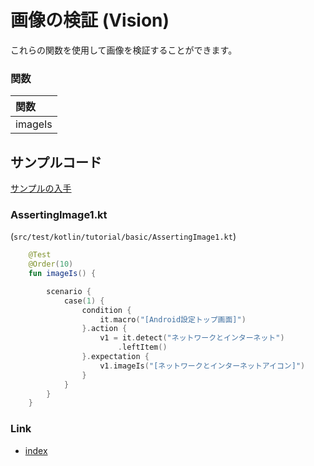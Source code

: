 # 画像の検証 (Vision)

これらの関数を使用して画像を検証することができます。

### 関数

| 関数      |
|:--------|
| imageIs |

## サンプルコード

[サンプルの入手](../../../getting_samples_ja.md)

### AssertingImage1.kt

(`src/test/kotlin/tutorial/basic/AssertingImage1.kt`)

```kotlin
    @Test
    @Order(10)
    fun imageIs() {

        scenario {
            case(1) {
                condition {
                    it.macro("[Android設定トップ画面]")
                }.action {
                    v1 = it.detect("ネットワークとインターネット")
                        .leftItem()
                }.expectation {
                    v1.imageIs("[ネットワークとインターネットアイコン]")
                }
            }
        }
    }
```

### Link

- [index](../../../../index_ja.md)
